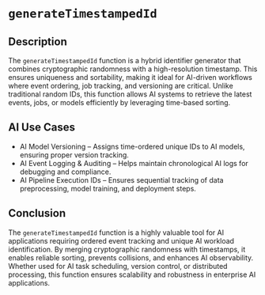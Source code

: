 # `generateTimestampedId`

## Description
The `generateTimestampedId` function is a hybrid identifier generator that combines cryptographic randomness with a high-resolution timestamp. This ensures uniqueness and sortability, making it ideal for AI-driven workflows where event ordering, job tracking, and versioning are critical. Unlike traditional random IDs, this function allows AI systems to retrieve the latest events, jobs, or models efficiently by leveraging time-based sorting.

## AI Use Cases
* AI Model Versioning – Assigns time-ordered unique IDs to AI models, ensuring proper version tracking.
* AI Event Logging & Auditing – Helps maintain chronological AI logs for debugging and compliance.
* AI Pipeline Execution IDs – Ensures sequential tracking of data preprocessing, model training, and deployment steps.

## Conclusion
The `generateTimestampedId` function is a highly valuable tool for AI applications requiring ordered event tracking and unique AI workload identification. By merging cryptographic randomness with timestamps, it enables reliable sorting, prevents collisions, and enhances AI observability. Whether used for AI task scheduling, version control, or distributed processing, this function ensures scalability and robustness in enterprise AI applications.
